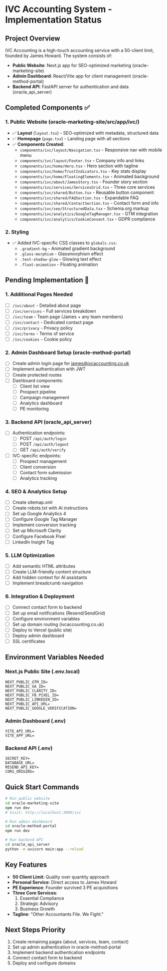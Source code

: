 # IVC Accounting System - Implementation Status

## Project Overview
IVC Accounting is a high-touch accounting service with a 50-client limit, founded by James Howard. The system consists of:
- **Public Website**: Next.js app for SEO-optimized marketing (oracle-marketing-site)
- **Admin Dashboard**: React/Vite app for client management (oracle-method-portal)
- **Backend API**: FastAPI server for authentication and data (oracle_api_server)

## Completed Components ✅

### 1. Public Website (oracle-marketing-site/src/app/ivc/)
- ✅ **Layout** (`layout.tsx`) - SEO-optimized with metadata, structured data
- ✅ **Homepage** (`page.tsx`) - Landing page with all sections
- ✅ **Components Created**:
  - `components/ivc/layout/Navigation.tsx` - Responsive nav with mobile menu
  - `components/ivc/layout/Footer.tsx` - Company info and links
  - `components/ivc/home/Hero.tsx` - Hero section with tagline
  - `components/ivc/home/TrustIndicators.tsx` - Key stats display
  - `components/ivc/home/FloatingElements.tsx` - Animated background
  - `components/ivc/about/JamesStory.tsx` - Founder story section
  - `components/ivc/services/ServicesGrid.tsx` - Three core services
  - `components/ivc/shared/Button.tsx` - Reusable button component
  - `components/ivc/shared/FAQSection.tsx` - Expandable FAQ
  - `components/ivc/shared/ContactSection.tsx` - Contact form and info
  - `components/ivc/seo/StructuredData.tsx` - Schema.org markup
  - `components/ivc/analytics/GoogleTagManager.tsx` - GTM integration
  - `components/ivc/analytics/CookieConsent.tsx` - GDPR compliance

### 2. Styling
- ✅ Added IVC-specific CSS classes to `globals.css`:
  - `.gradient-bg` - Animated gradient background
  - `.glass-morphism` - Glassmorphism effect
  - `.text-shadow-glow` - Glowing text effect
  - `.float-animation` - Floating animation

## Pending Implementation 🚧

### 1. Additional Pages Needed
- [ ] `/ivc/about` - Detailed about page
- [ ] `/ivc/services` - Full services breakdown
- [ ] `/ivc/team` - Team page (James + any team members)
- [ ] `/ivc/contact` - Dedicated contact page
- [ ] `/ivc/privacy` - Privacy policy
- [ ] `/ivc/terms` - Terms of service
- [ ] `/ivc/cookies` - Cookie policy

### 2. Admin Dashboard Setup (oracle-method-portal)
- [ ] Create admin login page for james@ivcaccounting.co.uk
- [ ] Implement authentication with JWT
- [ ] Create protected routes
- [ ] Dashboard components:
  - [ ] Client list view
  - [ ] Prospect pipeline
  - [ ] Campaign management
  - [ ] Analytics dashboard
  - [ ] PE monitoring

### 3. Backend API (oracle_api_server)
- [ ] Authentication endpoints:
  - [ ] POST `/api/auth/login`
  - [ ] POST `/api/auth/logout`
  - [ ] GET `/api/auth/verify`
- [ ] IVC-specific endpoints:
  - [ ] Prospect management
  - [ ] Client conversion
  - [ ] Contact form submission
  - [ ] Analytics tracking

### 4. SEO & Analytics Setup
- [ ] Create sitemap.xml
- [ ] Create robots.txt with AI instructions
- [ ] Set up Google Analytics 4
- [ ] Configure Google Tag Manager
- [ ] Implement conversion tracking
- [ ] Set up Microsoft Clarity
- [ ] Configure Facebook Pixel
- [ ] LinkedIn Insight Tag

### 5. LLM Optimization
- [ ] Add semantic HTML attributes
- [ ] Create LLM-friendly content structure
- [ ] Add hidden context for AI assistants
- [ ] Implement breadcrumb navigation

### 6. Integration & Deployment
- [ ] Connect contact form to backend
- [ ] Set up email notifications (Resend/SendGrid)
- [ ] Configure environment variables
- [ ] Set up domain routing (ivcaccounting.co.uk)
- [ ] Deploy to Vercel (public site)
- [ ] Deploy admin dashboard
- [ ] SSL certificates

## Environment Variables Needed

### Next.js Public Site (.env.local)
```
NEXT_PUBLIC_GTM_ID=
NEXT_PUBLIC_GA_ID=
NEXT_PUBLIC_CLARITY_ID=
NEXT_PUBLIC_FB_PIXEL_ID=
NEXT_PUBLIC_LINKEDIN_ID=
NEXT_PUBLIC_API_URL=
NEXT_PUBLIC_GOOGLE_VERIFICATION=
```

### Admin Dashboard (.env)
```
VITE_API_URL=
VITE_APP_URL=
```

### Backend API (.env)
```
SECRET_KEY=
DATABASE_URL=
RESEND_API_KEY=
CORS_ORIGINS=
```

## Quick Start Commands

```bash
# Run public website
cd oracle-marketing-site
npm run dev
# Visit: http://localhost:3000/ivc

# Run admin dashboard
cd oracle-method-portal
npm run dev

# Run backend API
cd oracle_api_server
python -m uvicorn main:app --reload
```

## Key Features
- **50 Client Limit**: Quality over quantity approach
- **Personal Service**: Direct access to James Howard
- **PE Experience**: Founder survived 3 PE acquisitions
- **Three Core Services**:
  1. Essential Compliance
  2. Strategic Advisory
  3. Business Growth
- **Tagline**: "Other Accountants File. We Fight."

## Next Steps Priority
1. Create remaining pages (about, services, team, contact)
2. Set up admin authentication in oracle-method-portal
3. Implement backend authentication endpoints
4. Connect contact form to backend
5. Deploy and configure domains 